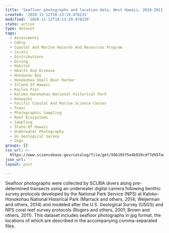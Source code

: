 ```yaml
---
title: 'Seafloor photographs and location data, West Hawaii, 2010-2011'
created: '2020-11-12T18:13:19.478231'
modified: '2020-11-12T18:13:19.478239'
state: active
type: dataset
tags:
  - Assessments
  - Cmhrp
  - Coastal And Marine Hazards And Resources Program
  - Corals
  - Distributions
  - Diving
  - Habitat
  - Health And Disease
  - Honaunau Bay
  - Honokohau Small Boat Harbor
  - Island Of Hawaii
  - Kailua Pier
  - Kaloko Honokohau National Historical Park
  - Keawaiki
  - Pacific Coastal And Marine Science Center
  - Pcmsc
  - Photographic Sampling
  - Reef Ecosystems
  - Sampling
  - State Of Hawaii
  - Underwater Photography
  - Us Geological Survey
  - Usgs
groups: []
csv_url: >-
  https://www.sciencebase.gov/catalog/file/get/59b195f5e4b020cdf7d957ad?name=SeafloorPhotographLocationData_Oct2011.csv
json_url: ''
layout: post

---
```

Seafloor photographs were collected by SCUBA divers along pre-determined transects using an underwater digital camera following benthic survey protocols developed by the National Park Service (NPS) at Kaloko-Honokohau National Historical Park (Marrack and others, 2014; Weijerman and others, 2014) and modeled after the U.S. Geological Survey (USGS) and NPS coral reef survey protocols (Rogers and others, 2001; Brown and others, 2011). This dataset includes seafloor photographs in jpg format, the locations of which are described in the accompanying comma-separated files.
